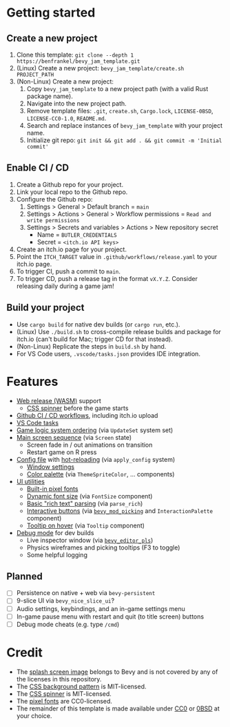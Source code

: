 # Getting started

## Create a new project

1. Clone this template: `git clone --depth 1 https://benfrankel/bevy_jam_template.git`
2. (Linux) Create a new project: `bevy_jam_template/create.sh PROJECT_PATH`
3. (Non-Linux) Create a new project:
    1. Copy `bevy_jam_template` to a new project path (with a valid Rust package name).
    2. Navigate into the new project path.
    3. Remove template files: `.git`, `create.sh`, `Cargo.lock`, `LICENSE-0BSD`, `LICENSE-CC0-1.0`, `README.md`.
    4. Search and replace instances of `bevy_jam_template` with your project name.
    5. Initialize git repo: `git init && git add . && git commit -m 'Initial commit'`

## Enable CI / CD

1. Create a Github repo for your project.
2. Link your local repo to the Github repo.
3. Configure the Github repo:
    1. Settings > General > Default branch = `main`
    2. Settings > Actions > General > Workflow permissions = `Read and write permissions`
    3. Settings > Secrets and variables > Actions > New repository secret
        - Name = `BUTLER_CREDENTIALS`
        - Secret = `<itch.io API keys>`
4. Create an itch.io page for your project.
5. Point the `ITCH_TARGET` value in `.github/workflows/release.yaml` to your itch.io page.
6. To trigger CI, push a commit to `main`.
7. To trigger CD, push a release tag in the format `vX.Y.Z`. Consider releasing daily during a game jam!

## Build your project

- Use `cargo build` for native dev builds (or `cargo run`, etc.).
- (Linux) Use `./build.sh` to cross-compile release builds and package for itch.io (can't build for Mac; trigger CD for that instead).
- (Non-Linux) Replicate the steps in `build.sh` by hand.
- For VS Code users, `.vscode/tasks.json` provides IDE integration.

# Features

- [Web release (WASM)](https://pyrious.itch.io/bevy-jam-template) support
    - [CSS spinner](web/style.css) before the game starts
- [Github CI / CD workflows](.github/workflows/), including itch.io upload
- [VS Code tasks](.vscode/tasks.json)
- [Game logic system ordering](src/core.rs) (via `UpdateSet` system set)
- [Main screen sequence](src/screen.rs) (via `Screen` state)
    - Screen fade in / out animations on transition
    - Restart game on R press
- [Config file](assets/default.config.ron) with [hot-reloading](src/core/config.rs) (via `apply_config` system)
    - [Window settings](src/core/window.rs)
    - [Color palette](src/core/theme.rs) (via `ThemeSpriteColor`, ... components)
- [UI utilities](src/util/ui.rs)
    - [Built-in pixel fonts](assets/font/)
    - [Dynamic font size](src/util/ui/font.rs) (via `FontSize` component)
    - [Basic "rich text" parsing](src/util/ui/font.rs) (via `parse_rich`)
    - [Interactive buttons](src/util/ui/interaction.rs) (via [`bevy_mod_picking`](https://github.com/aevyrie/bevy_mod_picking) and `InteractionPalette` component)
    - [Tooltip on hover](src/util/ui/tooltip.rs) (via `Tooltip` component)
- [Debug mode](src/core/debug.rs) for dev builds
    - Live inspector window (via [`bevy_editor_pls`](https://github.com/jakobhellermann/bevy_editor_pls))
    - Physics wireframes and picking tooltips (F3 to toggle)
    - Some helpful logging

## Planned

- [ ] Persistence on native + web via `bevy-persistent`
- [ ] 9-slice UI via `bevy_nice_slice_ui`?
- [ ] Audio settings, keybindings, and an in-game settings menu
- [ ] In-game pause menu with restart and quit (to title screen) buttons
- [ ] Debug mode cheats (e.g. type `/cmd`)

# Credit

- The [splash screen image](https://github.com/bevyengine/bevy/blob/main/assets/branding/bevy_logo_dark.png) belongs to Bevy and is not covered by any of the licenses in this repository.
- The [CSS background pattern](https://github.com/Afif13/CSS-Pattern) is MIT-licensed.
- The [CSS spinner](https://github.com/vineethtrv/css-loader) is MIT-licensed.
- The [pixel fonts](https://pyrious.itch.io/pypx-fonts) are CC0-licensed.
- The remainder of this template is made available under [CC0](LICENSE-CC0-1.0) or [0BSD](LICENSE-0BSD) at your choice.

